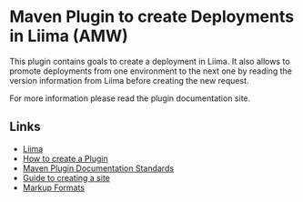 # Maven Plugin to create Deployments in Liima (AMW)

This plugin contains goals to create a deployment in Liima. It also allows to promote deployments from one
environment to the next one by reading the version information from Liima before creating the new request.

For more information please read the plugin documentation site.


## Links

 * [Liima](http://www.liima.org/)
 * [How to create a Plugin](https://maven.apache.org/plugin-tools/maven-plugin-plugin/)
 * [Maven Plugin Documentation Standards](http://maven.apache.org/guides/development/guide-plugin-documentation.html)
 * [Guide to creating a site](https://maven.apache.org/guides/mini/guide-site.html)
 * [Markup Formats](http://maven.apache.org/doxia/index.html)
